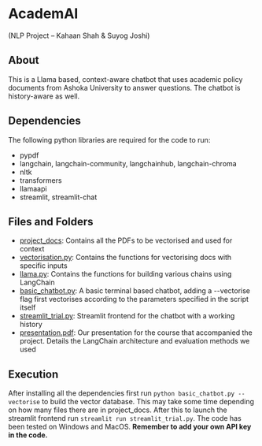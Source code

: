 # AcademAI
(NLP Project – Kahaan Shah & Suyog Joshi)

## About
This is a Llama based, context-aware chatbot that uses academic policy documents from Ashoka University to answer questions. The chatbot is history-aware as well.

## Dependencies
The following python libraries are required for the code to run:
- pypdf
- langchain, langchain-community, langchainhub, langchain-chroma
- nltk
- transformers
- llamaapi
- streamlit, streamlit-chat


## Files and Folders
- [project_docs](project_docs): Contains all the PDFs to be vectorised and used for context
- [vectorisation.py](vectorisation.py): Contains the functions for vectorising docs with specific inputs
- [llama.py](llama.py): Contains the functions for building various chains using LangChain
- [basic_chatbot.py](basic_chatbot.py): A basic terminal based chatbot, adding a --vectorise flag first vectorises according to the parameters specified in the script itself
- [streamlit_trial.py](streamlit_trial.py): Streamlit frontend for the chatbot with a working history
- [presentation.pdf](presentation.pdf): Our presentation for the course that accompanied the project. Details the LangChain architecture and evaluation methods we used

## Execution
After installing all the dependencies first run `python basic_chatbot.py --vectorise` to build the vector database. This may take some time depending on how many files there are in project_docs. After this to launch the streamlit frontend run `streamlit run streamlit_trial.py`. The code has been tested on Windows and MacOS. **Remember to add your own API key in the code.**

